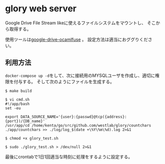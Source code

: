# glory web server

Google Drive File Stream likeに使えるファイルシステムをマウントし、
そこから取得する。

使用ツールは[google-drive-ocamlfuse](https://github.com/astrada/google-drive-ocamlfuse) 。
設定方法は適当におググりください。

## 利用方法
`docker-compose up -d`をして、次に接続用のMYSQLユーザを作成し、適切に権限を付与する。
そして次のようにファイルを生成する。

```shell
$ make build

$ vi cmd.sh
#!/app/bash
set -eu

export DATA_SOURCE_NAME='{user}:{passwd}@tcp({address}:{port})/{DB_name}'
/usr/app/cd /home/kenta/go/src/github.com/westlab/glory/countchars
./app/countchars >> ./log/log_$(date +\%Y\%m\%d).log 2>&1

$ chmod +x glory_test.sh

$ sudo ./glory_test.sh > /dev/null 2>&1
```

最後にcrontabで1日1回適当な時刻に処理をするように設定する。

